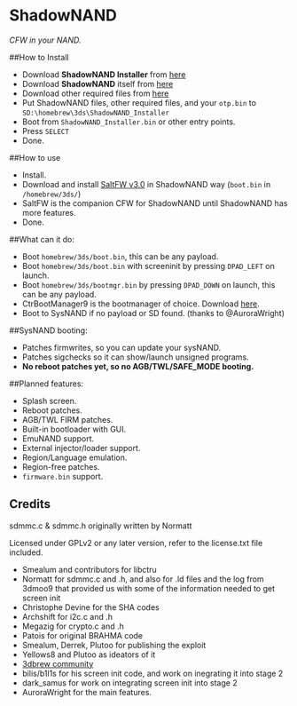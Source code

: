 # ShadowNAND
*CFW in your NAND.*

##How to Install
* Download **ShadowNAND Installer** from [here](https://github.com/RShadowhand/ShadowNAND_Installer/releases/latest)
* Download **ShadowNAND** itself from [here](https://github.com/RShadowhand/ShadowNAND/releases/latest)
* Download other required files from [here](https://3ds.secretalgorithm.com/Required_Files.zip)
* Put ShadowNAND files, other required files, and your `otp.bin` to `SD:\homebrew\3ds\ShadowNAND_Installer`
* Boot from `ShadowNAND_Installer.bin` or other entry points.
* Press `SELECT`
* Done.

##How to use
* Install.
* Download and install [SaltFW v3.0](https://github.com/RShadowhand/SaltFW/releases/latest) in ShadowNAND way (`boot.bin` in `/homebrew/3ds/`)
 * SaltFW is the companion CFW for ShadowNAND until ShadowNAND has more features.
* Done.

##What can it do:
* Boot `homebrew/3ds/boot.bin`, this can be any payload.
* Boot `homebrew/3ds/boot.bin` with screeninit by pressing `DPAD_LEFT` on launch.
* Boot `homebrew/3ds/bootmgr.bin` by pressing `DPAD_DOWN` on launch, this can be any payload.
 * CtrBootManager9 is the bootmanager of choice. Download [here](https://github.com/RShadowhand/CtrBootManager/releases/latest).
* Boot to SysNAND if no payload or SD found. (thanks to @AuroraWright)

##SysNAND booting:
* Patches firmwrites, so you can update your sysNAND.
* Patches sigchecks so it can show/launch unsigned programs.
* **No reboot patches yet, so no AGB/TWL/SAFE_MODE booting.**

##Planned features:

* Splash screen.
* Reboot patches.
* AGB/TWL FIRM patches.
* Built-in bootloader with GUI.
* EmuNAND support.
* External injector/loader support.
* Region/Language emulation.
* Region-free patches.
* `firmware.bin` support.

## Credits

sdmmc.c & sdmmc.h originally written by Normatt

Licensed under GPLv2 or any later version, refer to the license.txt file included.

* Smealum and contributors for libctru
* Normatt for sdmmc.c and .h, and also for .ld files and the log from 3dmoo9 that provided us with some of the information needed to get screen init
* Christophe Devine for the SHA codes
* Archshift for i2c.c and .h
* Megazig for crypto.c and .h
* Patois for original BRAHMA code
* Smealum, Derrek, Plutoo for publishing the exploit
* Yellows8 and Plutoo as ideators of it
* [3dbrew community](http://3dbrew.org/)
* bilis/b1l1s for his screen init code, and work on inegrating it into stage 2
* dark_samus for work on integrating screen init into stage 2
* AuroraWright for the main features.
